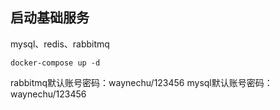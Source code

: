 ## 启动基础服务

mysql、redis、rabbitmq
 
`docker-compose up -d`

rabbitmq默认账号密码：waynechu/123456
mysql默认账号密码：waynechu/123456